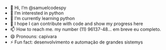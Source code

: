 - 👋 Hi, I’m @samuelcodespy
- 👀 I’m interested in python
- 🌱 I’m currently learning python
- 💞️ I hope I can contribute with code and show my progress here
- 📫 How to reach me. my number (11) 96137-48... em breve eu completo.
- 😄 Pronouns: capivara
- ⚡ Fun fact: desenvolvimento e automação de grandes sistemys

<!---
samuelcodespy/samuelcodespy is a ✨ special ✨ repository because its `README.md` (this file) appears on your GitHub profile.
You can click the Preview link to take a look at your changes.
--->
